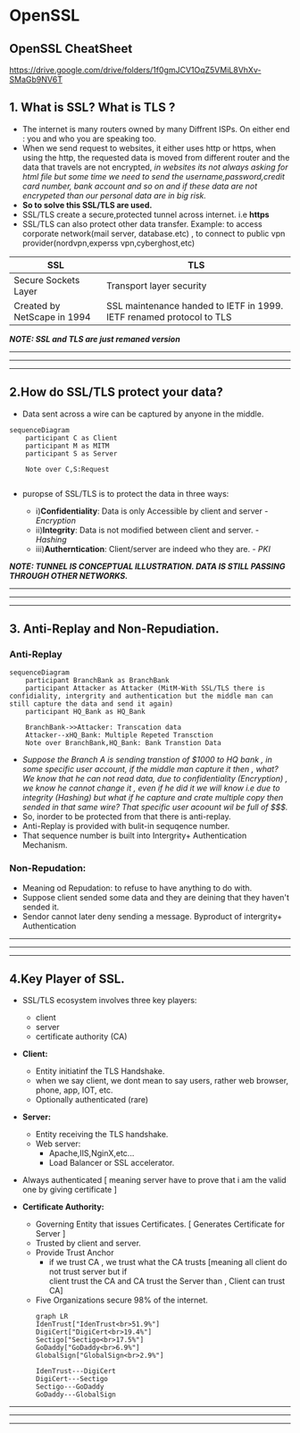 # OpenSSL

## OpenSSL CheatSheet
https://drive.google.com/drive/folders/1f0gmJCV1OqZ5VMiL8VhXv-SMaGb9NV6T


## 1. What is SSL? What is TLS ?
- The internet is many routers owned by many Diffrent ISPs. On either end : you and who you are 
   speaking too.
- When we  send request to websites, it either uses http or https, when using the http, the requested data is moved from different router and the data that travels are not encrypted, *in websites its not always asking for html file but some time we need to send the username,password,credit card number, bank account and so on and if these data are not encrypeted than our personal data are in big risk.*
- **So to solve this SSL/TLS are used.**
- SSL/TLS create a secure,protected tunnel across internet. i.e **https**
- SSL/TLS can also protect other data transfer. Example: to access corporate network(mail server, database.etc) , to connect to public vpn provider(nordvpn,experss vpn,cyberghost,etc)

| SSL | TLS |
|-----|-----|
|Secure Sockets Layer|Transport layer security|
|Created by NetScape in 1994| SSL maintenance handed to IETF in 1999. IETF renamed protocol to TLS|


***NOTE: SSL and TLS are just remaned version***

***
***
***

## 2.How do SSL/TLS protect your data?
- Data sent across a wire can be captured by anyone in the middle.

```mermaid
sequenceDiagram
    participant C as Client
    participant M as MITM
    participant S as Server

    Note over C,S:Request
    
```
- puropse of SSL/TLS is to protect the data in three ways:

   - i)**Confidentiality**: Data is only Accessible by client and server - *Encryption*
   - ii)**Integrity**: Data is not modified between client and server. - *Hashing*
   - iii)**Autherntication**: Client/server are indeed who they are. - *PKI*

***NOTE: TUNNEL IS CONCEPTUAL ILLUSTRATION. DATA IS STILL PASSING THROUGH OTHER NETWORKS.***


***
***
***

## 3. Anti-Replay and Non-Repudiation.
### Anti-Replay
```mermaid
sequenceDiagram
    participant BranchBank as BranchBank
    participant Attacker as Attacker (MitM-With SSL/TLS there is confidiality, intergrity and authentication but the middle man can still capture the data and send it again)
    participant HQ_Bank as HQ_Bank

    BranchBank->>Attacker: Transcation data
    Attacker--xHQ_Bank: Multiple Repeted Transction
    Note over BranchBank,HQ_Bank: Bank Transtion Data
```

- *Suppose the Branch A is sending transtion of $1000 to HQ bank , in some specific user account, if the middle man capture it then , what? We know that he can not read data, due to confidentiality (Encryption) , we know he cannot change it , even if he did it we will know i.e due to integrity (Hashing) but what if he capture and crate multiple copy then sended in that same wire? That specific user acoount wil be full of $$$.*
- So, inorder to be protected from that there is anti-replay.
- Anti-Replay is provided with bulit-in sequqence number.
- That sequence number is built into Intergrity+ Authentication Mechanism.

### Non-Repudation:
- Meaning od Repudation: to refuse to have anything to do with.
- Suppose client sended some data and they are deining that they haven't sended it.
- Sendor cannot later deny sending a message. Byproduct of intergrity+ Authentication

***
***
***

## 4.Key Player of SSL.

- SSL/TLS  ecosystem involves three key players:
   - client
   - server
   - certificate authority (CA)
 
 - **Client:**
   - Entity initiatinf the TLS Handshake.
   - when we say client, we dont mean to say users, rather web browser, phone, app, IOT, etc.
   - Optionally authenticated (rare)


- **Server:**
  - Entity receiving the TLS handshake.
  - Web server:
    - Apache,IIS,NginX,etc...
    - Load Balancer or SSL accelerator.
 - Always authenticated [ meaning server have to prove that i am the valid one by giving certificate ]

- **Certificate Authority:**
   - Governing Entity that issues Certificates. [ Generates Certificate for Server ]
   - Trusted by client and server.
   - Provide Trust Anchor
      - if we trust CA , we trust what the CA trusts [meaning all client do not trust server but if  
        client trust the CA and CA trust the Server than , Client can trust CA]
   - Five Organizations secure 98% of the internet.
     ```mermaid
     graph LR
     IdenTrust["IdenTrust<br>51.9%"]
     DigiCert["DigiCert<br>19.4%"]
     Sectigo["Sectigo<br>17.5%"]
     GoDaddy["GoDaddy<br>6.9%"]
     GlobalSign["GlobalSign<br>2.9%"]

     IdenTrust---DigiCert
     DigiCert---Sectigo
     Sectigo---GoDaddy
     GoDaddy---GlobalSign
     ``` 
***
***
***
